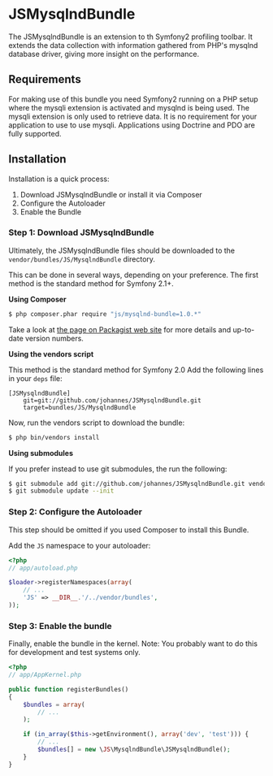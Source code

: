 JSMysqlndBundle
===============

The JSMysqlndBundle is an extension to th Symfony2 profiling toolbar. It
extends the data collection with information gathered from PHP's mysqlnd
database driver, giving more insight on the performance.

Requirements
-----------

For making use of this bundle you need Symfony2 running on a PHP setup
where the mysqli extension is activated and mysqlnd is being used. The mysqli
extension is only used to retrieve data. It is no requirement for your
application to use to use mysqli. Applications using  Doctrine and PDO are
fully supported.

Installation
------------

Installation is a quick process:

1. Download JSMysqlndBundle or install it via Composer
2. Configure the Autoloader
3. Enable the Bundle

### Step 1: Download JSMysqlndBundle

Ultimately, the JSMysqlndBundle files should be downloaded to the
`vendor/bundles/JS/MysqlndBundle` directory.

This can be done in several ways, depending on your preference. The first
method is the standard method for Symfony 2.1+.

**Using Composer**

``` bash
$ php composer.phar require "js/mysqlnd-bundle=1.0.*"
```

Take a look at [the page on Packagist web site](https://packagist.org/packages/js/mysqlnd-bundle) for more details and up-to-date version numbers.

**Using the vendors script**

This method is the standard method for Symfony 2.0
Add the following lines in your `deps` file:

```
[JSMysqlndBundle]
    git=git://github.com/johannes/JSMysqlndBundle.git
    target=bundles/JS/MysqlndBundle
```

Now, run the vendors script to download the bundle:

``` bash
$ php bin/vendors install
```

**Using submodules**

If you prefer instead to use git submodules, the run the following:

``` bash
$ git submodule add git://github.com/johannes/JSMysqlndBundle.git vendor/bundles/JS/MysqlndBundle
$ git submodule update --init
```

### Step 2: Configure the Autoloader

This step should be omitted if you used Composer to install this Bundle.

Add the `JS` namespace to your autoloader:

``` php
<?php
// app/autoload.php

$loader->registerNamespaces(array(
    // ...
    'JS' => __DIR__.'/../vendor/bundles',
));
```

### Step 3: Enable the bundle

Finally, enable the bundle in the kernel. Note: You probably want to do this
for development and test systems only.

``` php
<?php
// app/AppKernel.php

public function registerBundles()
{
    $bundles = array(
        // ...
    );

    if (in_array($this->getEnvironment(), array('dev', 'test'))) {
        // ...
        $bundles[] = new \JS\MysqlndBundle\JSMysqlndBundle();
    }
}
```
